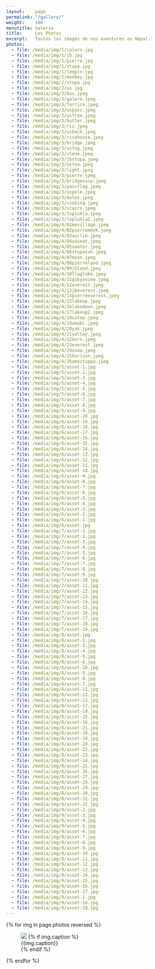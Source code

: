 ```yaml
---
layout:    page
permalink: "/gallery/"
weight:    100
menutitle: Galerie
title:     Les Photos
excerpt:   Toutes les images de nos aventures au Népal.
photos: 
  - file: /media/img/1/colors.jpg
  - file: /media/img/1/jb.jpg
  - file: /media/img/1/pierre.jpg
  - file: /media/img/1/stupa.jpg
  - file: /media/img/1/temple.jpg
  - file: /media/img/2/monkey.jpg
  - file: /media/img/2/stupa.jpg
  - file: /media/img/2/us.jpg
  - file: /media/img/3/bus.jpeg
  - file: /media/img/3/galere.jpeg
  - file: /media/img/3/farrice.jpeg
  - file: /media/img/3/uspass.jpeg
  - file: /media/img/3/ustree.jpeg
  - file: /media/img/3/butter.jpeg
  - file: /media/img/3/riz.jpeg
  - file: /media/img/3/usback.jpeg
  - file: /media/img/3/ricehouse.jpeg
  - file: /media/img/3/bridge.jpeg
  - file: /media/img/3/usfog.jpeg
  - file: /media/img/3/stone.jpeg
  - file: /media/img/3/jbstupa.jpeg
  - file: /media/img/3/ustea.jpeg
  - file: /media/img/3/light.jpeg
  - file: /media/img/3/pierre.jpeg
  - file: /media/img/3/bridgesusp.jpeg
  - file: /media/img/3/passflag.jpeg
  - file: /media/img/3/uspole.jpeg
  - file: /media/img/3/mules.jpeg
  - file: /media/img/3/cooking.jpeg
  - file: /media/img/3/stairs.jpeg
  - file: /media/img/3/toplukla.jpeg
  - file: /media/img/3/toplukla2.jpeg
  - file: /media/img/4/01mevillage.jpeg
  - file: /media/img/4/02pierremonk.jpeg
  - file: /media/img/4/03acclim.jpeg
  - file: /media/img/4/04usseat.jpeg
  - file: /media/img/4/05swater.jpeg
  - file: /media/img/4/06stupasun.jpeg
  - file: /media/img/4/07moon.jpeg
  - file: /media/img/4/08pierreland.jpeg
  - file: /media/img/4/09jbland.jpeg
  - file: /media/img/4/10flaglake.jpeg
  - file: /media/img/4/11gokyoview.jpeg
  - file: /media/img/4/12everest.jpeg
  - file: /media/img/4/13jbeverest.jpeg
  - file: /media/img/4/14pierreeverest.jpeg
  - file: /media/img/4/15lakeup.jpeg
  - file: /media/img/4/16lakedown.jpeg
  - file: /media/img/4/17lakeup2.jpeg
  - file: /media/img/4/18ustop.jpeg
  - file: /media/img/4/19amabc.jpeg
  - file: /media/img/4/20yak.jpeg
  - file: /media/img/4/21valley.jpeg
  - file: /media/img/4/22kern.jpeg
  - file: /media/img/4/23everest.jpeg
  - file: /media/img/4/24snow.jpeg
  - file: /media/img/4/25horizon.jpeg
  - file: /media/img/4/26amastuppa.jpeg
  - file: /media/img/5/asset-1.jpg
  - file: /media/img/5/asset-2.jpg
  - file: /media/img/5/asset-3.jpg
  - file: /media/img/5/asset-4.jpg
  - file: /media/img/5/asset-5.jpg
  - file: /media/img/5/asset-6.jpg
  - file: /media/img/5/asset-7.jpg
  - file: /media/img/5/asset-8.jpg
  - file: /media/img/5/asset-9.jpg
  - file: /media/img/6/asset-20.jpg
  - file: /media/img/6/asset-19.jpg
  - file: /media/img/6/asset-18.jpg
  - file: /media/img/6/asset-17.jpg
  - file: /media/img/6/asset-16.jpg
  - file: /media/img/6/asset-15.jpg
  - file: /media/img/6/asset-14.jpg
  - file: /media/img/6/asset-13.jpg
  - file: /media/img/6/asset-12.jpg
  - file: /media/img/6/asset-11.jpg
  - file: /media/img/6/asset-10.jpg
  - file: /media/img/6/asset-9.jpg
  - file: /media/img/6/asset-8.jpg
  - file: /media/img/6/asset-7.jpg
  - file: /media/img/6/asset-6.jpg
  - file: /media/img/6/asset-5.jpg
  - file: /media/img/6/asset-4.jpg
  - file: /media/img/6/asset-3.jpg
  - file: /media/img/6/asset-2.jpg
  - file: /media/img/6/asset-1.jpg
  - file: /media/img/6/asset.jpg
  - file: /media/img/7/asset-1.jpg
  - file: /media/img/7/asset-2.jpg
  - file: /media/img/7/asset-3.jpg
  - file: /media/img/7/asset-4.jpg
  - file: /media/img/7/asset-5.jpg
  - file: /media/img/7/asset-6.jpg
  - file: /media/img/7/asset-7.jpg
  - file: /media/img/7/asset-8.jpg
  - file: /media/img/7/asset-9.jpg
  - file: /media/img/7/asset-10.jpg
  - file: /media/img/7/asset-11.jpg
  - file: /media/img/7/asset-12.jpg
  - file: /media/img/7/asset-13.jpg
  - file: /media/img/7/asset-14.jpg
  - file: /media/img/7/asset-15.jpg
  - file: /media/img/7/asset-16.jpg
  - file: /media/img/7/asset-17.jpg
  - file: /media/img/7/asset-18.jpg
  - file: /media/img/7/asset-19.jpg
  - file: /media/img/8/asset.jpg
  - file: /media/img/8/asset-2.jpg
  - file: /media/img/8/asset-3.jpg
  - file: /media/img/8/asset-4.jpg
  - file: /media/img/8/asset-5.jpg
  - file: /media/img/8/asset-6.jpg
  - file: /media/img/8/asset-10.jpg
  - file: /media/img/8/asset-9.jpg
  - file: /media/img/8/asset-8.jpg
  - file: /media/img/8/asset-7.jpg
  - file: /media/img/8/asset-11.jpg
  - file: /media/img/8/asset-12.jpg
  - file: /media/img/8/asset-13.jpg
  - file: /media/img/8/asset-17.jpg
  - file: /media/img/8/asset-14.jpg
  - file: /media/img/8/asset-15.jpg
  - file: /media/img/8/asset-16.jpg
  - file: /media/img/8/asset-21.jpg
  - file: /media/img/8/asset-18.jpg
  - file: /media/img/8/asset-19.jpg
  - file: /media/img/8/asset-20.jpg
  - file: /media/img/8/asset-22.jpg
  - file: /media/img/8/asset-23.jpg
  - file: /media/img/8/asset-24.jpg
  - file: /media/img/8/asset-25.jpg
  - file: /media/img/8/asset-26.jpg
  - file: /media/img/8/asset-27.jpg
  - file: /media/img/8/asset-28.jpg
  - file: /media/img/8/asset-29.jpg
  - file: /media/img/8/asset-30.jpg
  - file: /media/img/8/asset-31.jpg
  - file: /media/img/8/asset-32.jpg
  - file: /media/img/9/asset-2.jpg
  - file: /media/img/9/asset-3.jpg
  - file: /media/img/8/asset-4.jpg
  - file: /media/img/9/asset-5.jpg
  - file: /media/img/9/asset-6.jpg
  - file: /media/img/9/asset-7.jpg
  - file: /media/img/9/asset-8.jpg
  - file: /media/img/9/asset-9.jpg
  - file: /media/img/9/asset-10.jpg
  - file: /media/img/9/asset-11.jpg
  - file: /media/img/9/asset-12.jpg
  - file: /media/img/9/asset-13.jpg
  - file: /media/img/9/asset-14.jpg
  - file: /media/img/9/asset-15.jpg
  - file: /media/img/9/asset-16.jpg
  - file: /media/img/9/asset-17.jpg
  - file: /media/img/9/asset-1.jpg
  - file: /media/img/9/asset-18.jpg
  - file: /media/img/9/asset-19.jpg
---
```


<div class="album">
  {% for img in page.photos reversed %}
   <figure>
      <img src="{{ img.file }}" />
      {% if img.caption %}
      <figcaption>{{img.caption}}</figcaption>
      {% endif %}
   </figure>
  {% endfor %}
</div>
